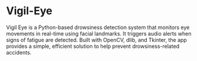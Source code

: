 # Vigil-Eye
Vigil Eye is a Python-based drowsiness detection system that monitors eye movements in real-time using facial landmarks. It triggers audio alerts when signs of fatigue are detected. Built with OpenCV, dlib, and Tkinter, the app provides a simple, efficient solution to help prevent drowsiness-related accidents.
